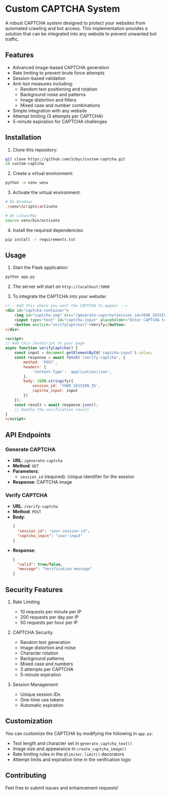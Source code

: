 # Custom CAPTCHA System

A robust CAPTCHA system designed to protect your websites from automated crawling and bot access. This implementation provides a solution that can be integrated into any website to prevent unwanted bot traffic.

## Features

- Advanced image-based CAPTCHA generation
- Rate limiting to prevent brute force attempts
- Session-based validation
- Anti-bot measures including:
  - Random text positioning and rotation
  - Background noise and patterns
  - Image distortion and filters
  - Mixed case and number combinations
- Simple integration with any website
- Attempt limiting (3 attempts per CAPTCHA)
- 5-minute expiration for CAPTCHA challenges

## Installation

1. Clone this repository:
```bash
git clone https://github.com/1cbyc/custom-captcha.git
cd custom-captcha
```

2. Create a virtual environment:
```bash
python -m venv venv
```

3. Activate the virtual environment:
```bash
# On Windows
.\venv\Scripts\activate

# On Linux/Mac
source venv/bin/activate
```

4. Install the required dependencies:
```bash
pip install -r requirements.txt
```

## Usage

1. Start the Flask application:
```bash
python app.py
```

2. The server will start on `http://localhost:5000`

3. To integrate the CAPTCHA into your website:

```html
<!-- Add this where you want the CAPTCHA to appear -->
<div id="captcha-container">
    <img id="captcha-img" src="/generate-captcha?session_id=YOUR_SESSION_ID" alt="CAPTCHA">
    <input type="text" id="captcha-input" placeholder="Enter CAPTCHA text">
    <button onclick="verifyCaptcha()">Verify</button>
</div>

<script>
// Add this JavaScript to your page
async function verifyCaptcha() {
    const input = document.getElementById('captcha-input').value;
    const response = await fetch('/verify-captcha', {
        method: 'POST',
        headers: {
            'Content-Type': 'application/json',
        },
        body: JSON.stringify({
            session_id: 'YOUR_SESSION_ID',
            captcha_input: input
        })
    });
    const result = await response.json();
    // Handle the verification result
}
</script>
```

## API Endpoints

### Generate CAPTCHA
- **URL**: `/generate-captcha`
- **Method**: `GET`
- **Parameters**: 
  - `session_id` (required): Unique identifier for the session
- **Response**: CAPTCHA image

### Verify CAPTCHA
- **URL**: `/verify-captcha`
- **Method**: `POST`
- **Body**:
  ```json
  {
    "session_id": "your-session-id",
    "captcha_input": "user-input"
  }
  ```
- **Response**:
  ```json
  {
    "valid": true/false,
    "message": "Verification message"
  }
  ```

## Security Features

1. Rate Limiting
   - 10 requests per minute per IP
   - 200 requests per day per IP
   - 50 requests per hour per IP

2. CAPTCHA Security
   - Random text generation
   - Image distortion and noise
   - Character rotation
   - Background patterns
   - Mixed case and numbers
   - 3 attempts per CAPTCHA
   - 5-minute expiration

3. Session Management
   - Unique session IDs
   - One-time use tokens
   - Automatic expiration

## Customization

You can customize the CAPTCHA by modifying the following in `app.py`:

- Text length and character set in `generate_captcha_text()`
- Image size and appearance in `create_captcha_image()`
- Rate limiting rules in the `@limiter.limit()` decorators
- Attempt limits and expiration time in the verification logic

## Contributing

Feel free to submit issues and enhancement requests! 